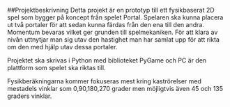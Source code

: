 ##Projektbeskrivning
Detta projekt är en prototyp till ett fysikbaserat 2D spel som bygger på koncept från spelet Portal. 
Spelaren ska kunna placera ut två portaler för att sedan kunna färdas från den ena till den andra. 
Momentum bevaras  vilket ger grunden till spelmekaniken. För att klara av nivån uttnytjar man sig utav
den hastighet man har samlat upp för att rikta om den med hjälp utav dessa portaler. 

Projektet ska skrivas i Python med biblioteket PyGame och PC är den plattform som spelet ska riktas till. 

Fysikberäkningarna kommer fokuseras mest kring kaströrelser med mestadels vinklar som 0,90,180,270 grader men möjligtvis även
45 och 135 graders vinklar. 
